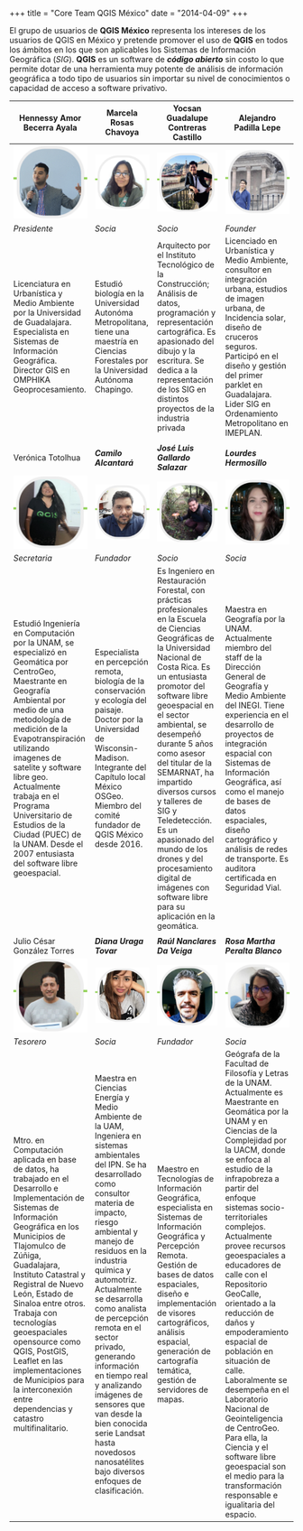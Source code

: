+++
title = "Core Team QGIS México"
date = "2014-04-09"
+++

El grupo de usuarios de **QGIS México** representa los intereses de los usuarios de QGIS en México y pretende promover el uso de **QGIS** en todos los ámbitos en los que son aplicables los Sistemas de Información Geográfica (*SIG*). **QGIS** es un software de ***código abierto*** sin costo lo que permite dotar de una herramienta muy potente de análisis de información geográfica a todo tipo de usuarios sin importar su nivel de conocimientos o capacidad de acceso a software privativo.

| Hennessy Amor  Becerra Ayala | Marcela  Rosas Chavoya |Yocsan Guadalupe Contreras Castillo|Alejandro  Padilla Lepe|
|--|--|--|--|
|![sig](/images/members/hennessy.png)|![sig](/images/members/marce.png)|![sig](/images/members/yocsan.png)|![sig](/images/members/lepe.png)|
|*Presidente*|*Socia*|*Socio*|*Founder*|
|Licenciatura en Urbanística y Medio Ambiente por la Universidad de Guadalajara. Especialista en Sistemas de Información Geográfica. Director GIS en OMPHIKA Geoprocesamiento.|Estudió biología en la Universidad Autonóma Metropolitana, tiene una maestría en Ciencias Forestales por la Universidad Autónoma Chapingo.| Arquitecto por el Instituto Tecnológico de la Construcción; Análisis de datos, programación y representación cartográfica. Es apasionado del dibujo y la escritura. Se dedica a la representación de los SIG en distintos proyectos de la industria privada|Licenciado en Urbanística y Medio Ambiente, consultor en integración urbana, estudios de imagen urbana, de Incidencia solar, diseño de cruceros seguros. Participó en el diseño y gestión del primer parklet en Guadalajara. Lider SIG en Ordenamiento Metropolitano en IMEPLAN.|
|||||
|Verónica Totolhua|***Camilo Alcantará***|***José Luis Gallardo Salazar***|***Lourdes Hermosillo***|
|![sig](/images/members/veronica.png)|![sig](/images/members/camilo.png)|![sig](/images/members/luis.png)|![sig](/images/members/lulu.png)|
|*Secretaria*|*Fundador*|*Socio*|*Socia*|
|Estudió Ingeniería en Computación por la UNAM, se especializó en Geomática por CentroGeo, Maestrante en Geografía Ambiental por medio de una metodología de medición de la Evapotranspiración utilizando imagenes de satelite y software libre geo. Actualmente trabaja en el Programa Universitario de Estudios de la Ciudad (PUEC) de la UNAM. Desde el 2007 entusiasta del software libre geoespacial.|Especialista en percepción remota, biología de la conservación y ecología del paisaje. Doctor por la Universidad de Wisconsin-Madison. Integrante del Capítulo local México OSGeo. Miembro del comité fundador de QGIS México desde 2016.|Es Ingeniero en Restauración Forestal, con prácticas profesionales en la Escuela de Ciencias Geográficas de la Universidad Nacional de Costa Rica. Es un entusiasta promotor del software libre geoespacial en el sector ambiental, se desempeñó durante 5 años como asesor del titular de la SEMARNAT, ha impartido diversos cursos y talleres de SIG y Teledetección. Es un apasionado del mundo de los drones y del procesamiento digital de imágenes con software libre para su aplicación en la geomática.|Maestra en Geografía por la UNAM. Actualmente miembro del staff de la Dirección General de Geografía y Medio Ambiente del INEGI. Tiene experiencia en el desarrollo de proyectos de integración espacial con Sistemas de Información Geográfica, así como el manejo de bases de datos espaciales, diseño cartográfico y análisis de redes de transporte. Es auditora certificada en Seguridad Vial.|
|||||
|Julio César González Torres|***Diana Uraga Tovar***|***Raúl Nanclares Da Veiga***|***Rosa Martha Peralta Blanco***|
|![sig](/images/members/julio.png)|![sig](/images/members/ita.png)|![sig](/images/members/raul.png)|![sig](/images/members/rosa.png)|
|*Tesorero*|*Socia*|*Fundador*|*Socia*|
|Mtro. en Computación aplicada en base de datos, ha trabajado en el Desarrollo e Implementación de Sistemas de Información Geográfica en los Municipios de Tlajomulco de Zúñiga, Guadalajara, Instituto Catastral y Registral de Nuevo León, Estado de Sinaloa entre otros. Trabaja con tecnologías geoespaciales opensource como QGIS, PostGIS, Leaflet en las implementaciones de Municipios para la interconexión entre dependencias y catastro multifinalitario.|Maestra en Ciencias Energía y Medio Ambiente de la UAM, Ingeniera en sistemas ambientales del IPN. Se ha desarrollado como consultor materia de impacto, riesgo ambiental y manejo de residuos en la industria química y automotriz. Actualmente se desarrolla como analista de percepción remota en el sector privado, generando información en tiempo real y analizando imágenes de sensores que van desde la bien conocida serie Landsat hasta novedosos nanosatélites bajo diversos enfoques de clasificación.|Maestro en Tecnologías de Información Geográfica, especialista en Sistemas de Información Geográfica y Percepción Remota. Gestión de bases de datos espaciales, diseño e implementación de visores cartográficos, análisis espacial, generación de cartografía temática, gestión de servidores de mapas.|Geógrafa de la Facultad de Filosofía y Letras de la UNAM. Actualmente es Maestrante en Geomática por la UNAM y en Ciencias de la Complejidad por la UACM, donde se enfoca al estudio de la infrapobreza a partir del enfoque sistemas socio-territoriales complejos. Actualmente provee recursos geoespaciales a educadores de calle con el Repositorio GeoCalle, orientado a la reducción de daños y empoderamiento espacial de población en situación de calle. Laboralmente se desempeña en el Laboratorio Nacional de Geointeligencia de CentroGeo. Para ella, la Ciencia y el software libre geoespacial son el medio para la transformación responsable e igualitaria del espacio.|
